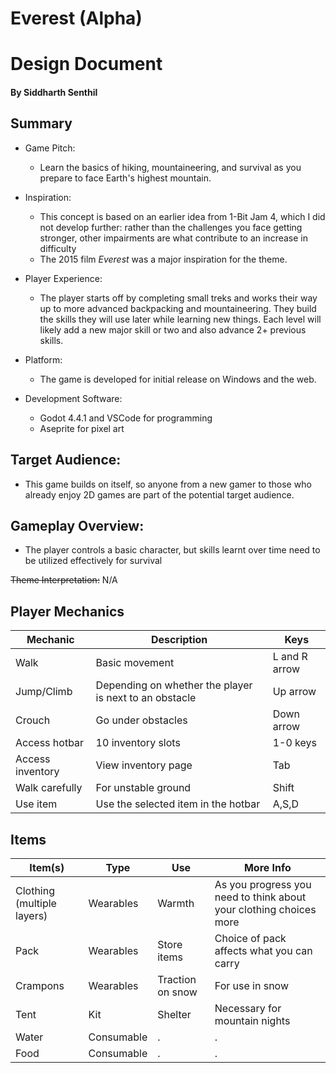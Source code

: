 # Everest (Alpha)  
# Design Document     
#### By Siddharth Senthil    

## Summary
* Game Pitch:
    * Learn the basics of hiking, mountaineering, and survival as you prepare to face Earth's highest mountain.

* Inspiration:
    * This concept is based on an earlier idea from 1-Bit Jam 4, which I did not develop further: rather than the challenges you face getting stronger, other impairments are what contribute to an increase in difficulty
    * The 2015 film _Everest_ was a major inspiration for the theme.

* Player Experience:
    * The player starts off by completing small treks and works their way up to more advanced backpacking and mountaineering. They build the skills they will use later while learning new things. Each level will likely add a new major skill or two and also advance 2+ previous skills.

* Platform:
    * The game is developed for initial release on Windows and the web.

* Development Software:
    * Godot 4.4.1 and VSCode for programming
    * Aseprite for pixel art

## Target Audience:
* This game builds on itself, so anyone from a new gamer to those who already enjoy 2D games are part of the potential target audience.

## Gameplay Overview:
* The player controls a basic character, but skills learnt over time need to be utilized effectively for survival

~~Theme Interpretation:~~ N/A

## Player Mechanics
| Mechanic | Description | Keys |
|----------|-------------|------|
| Walk | Basic movement | L and R arrow |
| Jump/Climb | Depending on whether the player is next to an obstacle | Up arrow |
| Crouch | Go under obstacles | Down arrow |
| Access hotbar | 10 inventory slots | 1-0 keys |
| Access inventory | View inventory page | Tab |
| Walk carefully | For unstable ground | Shift |
| Use item | Use the selected item in the hotbar | A,S,D |

## Items
| Item(s) | Type | Use | More Info |
|------|------|-----|-----------|
| Clothing (multiple layers) | Wearables | Warmth | As you progress you need to think about your clothing choices more |
| Pack | Wearables | Store items | Choice of pack affects what you can carry |
| Crampons | Wearables | Traction on snow | For use in snow |
| Tent | Kit | Shelter | Necessary for mountain nights |
| Water | Consumable | . | . |
| Food | Consumable | . | . |